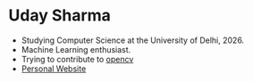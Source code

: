 # Uday Sharma

- Studying Computer Science at the University of Delhi, 2026.
- Machine Learning enthusiast.
- Trying to contribute to [opencv](https://github.com/opencv/opencv)
- [Personal Website](https://usyntest.github.io)
